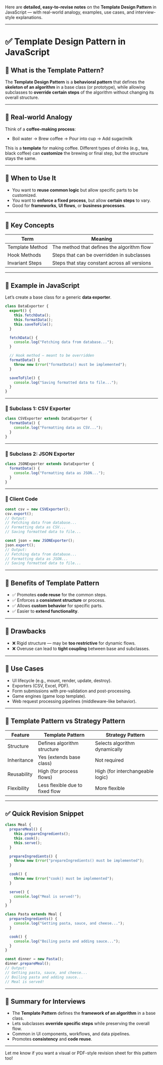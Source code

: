 Here are **detailed, easy-to-revise notes** on the **Template Design Pattern** in JavaScript — with real-world analogy, examples, use cases, and interview-style explanations.

---

# ✅ Template Design Pattern in JavaScript

## 🔹 What is the Template Pattern?

The **Template Design Pattern** is a **behavioral pattern** that defines the **skeleton of an algorithm** in a base class (or prototype), while allowing subclasses to **override certain steps** of the algorithm without changing its overall structure.

---

## 🔹 Real-world Analogy

Think of a **coffee-making process**:

* Boil water → Brew coffee → Pour into cup → Add sugar/milk

This is a **template** for making coffee. Different types of drinks (e.g., tea, black coffee) can **customize** the brewing or final step, but the structure stays the same.

---

## 🔹 When to Use It

* You want to **reuse common logic** but allow specific parts to be customized.
* You want to **enforce a fixed process**, but allow **certain steps** to vary.
* Good for **frameworks**, **UI flows**, or **business processes**.

---

## 🔹 Key Concepts

| Term            | Meaning                                      |
| --------------- | -------------------------------------------- |
| Template Method | The method that defines the algorithm flow   |
| Hook Methods    | Steps that can be overridden in subclasses   |
| Invariant Steps | Steps that stay constant across all versions |

---

## 🔹 Example in JavaScript

Let’s create a base class for a generic **data exporter**.

```js
class DataExporter {
  export() {
    this.fetchData();
    this.formatData();
    this.saveToFile();
  }

  fetchData() {
    console.log("Fetching data from database...");
  }

  // Hook method — meant to be overridden
  formatData() {
    throw new Error("formatData() must be implemented");
  }

  saveToFile() {
    console.log("Saving formatted data to file...");
  }
}
```

---

### 🔸 Subclass 1: CSV Exporter

```js
class CSVExporter extends DataExporter {
  formatData() {
    console.log("Formatting data as CSV...");
  }
}
```

---

### 🔸 Subclass 2: JSON Exporter

```js
class JSONExporter extends DataExporter {
  formatData() {
    console.log("Formatting data as JSON...");
  }
}
```

---

### 🔸 Client Code

```js
const csv = new CSVExporter();
csv.export();
// Output:
// Fetching data from database...
// Formatting data as CSV...
// Saving formatted data to file...

const json = new JSONExporter();
json.export();
// Output:
// Fetching data from database...
// Formatting data as JSON...
// Saving formatted data to file...
```

---

## 🔹 Benefits of Template Pattern

* ✅ Promotes **code reuse** for the common steps.
* ✅ Enforces a **consistent structure** or process.
* ✅ Allows **custom behavior** for specific parts.
* ✅ Easier to **extend functionality**.

---

## 🔹 Drawbacks

* ❌ Rigid structure — may be **too restrictive** for dynamic flows.
* ❌ Overuse can lead to **tight coupling** between base and subclasses.

---

## 🔹 Use Cases

* UI lifecycle (e.g., mount, render, update, destroy).
* Exporters (CSV, Excel, PDF).
* Form submissions with pre-validation and post-processing.
* Game engines (game loop template).
* Web request processing pipelines (middleware-like behavior).

---

## 🔹 Template Pattern vs Strategy Pattern

| Feature     | Template Pattern                | Strategy Pattern                 |
| ----------- | ------------------------------- | -------------------------------- |
| Structure   | Defines algorithm structure     | Selects algorithm dynamically    |
| Inheritance | Yes (extends base class)        | Not required                     |
| Reusability | High (for process flows)        | High (for interchangeable logic) |
| Flexibility | Less flexible due to fixed flow | More flexible                    |

---

## ✅ Quick Revision Snippet

```js
class Meal {
  prepareMeal() {
    this.prepareIngredients();
    this.cook();
    this.serve();
  }

  prepareIngredients() {
    throw new Error("prepareIngredients() must be implemented");
  }

  cook() {
    throw new Error("cook() must be implemented");
  }

  serve() {
    console.log("Meal is served!");
  }
}

class Pasta extends Meal {
  prepareIngredients() {
    console.log("Getting pasta, sauce, and cheese...");
  }

  cook() {
    console.log("Boiling pasta and adding sauce...");
  }
}

const dinner = new Pasta();
dinner.prepareMeal();
// Output:
// Getting pasta, sauce, and cheese...
// Boiling pasta and adding sauce...
// Meal is served!
```

---

## 🧠 Summary for Interviews

* The **Template Pattern** defines the **framework of an algorithm** in a base class.
* Lets subclasses **override specific steps** while preserving the overall flow.
* Common in UI components, workflows, and data pipelines.
* Promotes **consistency** and **code reuse**.

---

Let me know if you want a visual or PDF-style revision sheet for this pattern too!
